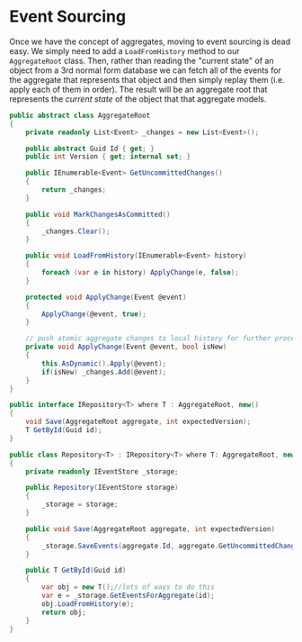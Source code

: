 # Event Sourcing #

Once we have the concept of aggregates, moving to event sourcing is dead easy. We simply need to add a `LoadFromHistory` method to our `AggregateRoot` class. Then, rather than reading the "current state" of an object from a 3rd normal form database we can fetch all of the events for the aggregate that represents that object and then simply replay them (i.e. apply each of them in order). The result will be an aggregate root that represents the *current state* of the object that that aggregate models. 

```csharp
public abstract class AggregateRoot
{
    private readonly List<Event> _changes = new List<Event>();

    public abstract Guid Id { get; }
    public int Version { get; internal set; }

    public IEnumerable<Event> GetUncommittedChanges()
    {
        return _changes;
    }

    public void MarkChangesAsCommitted()
    {
        _changes.Clear();
    }

    public void LoadFromHistory(IEnumerable<Event> history)
    {
        foreach (var e in history) ApplyChange(e, false);
    }

    protected void ApplyChange(Event @event)
    {
        ApplyChange(@event, true);
    }

    // push atomic aggregate changes to local history for further processing (EventStore.SaveEvents)
    private void ApplyChange(Event @event, bool isNew)
    {
        this.AsDynamic().Apply(@event);
        if(isNew) _changes.Add(@event);
    }
}

public interface IRepository<T> where T : AggregateRoot, new()
{
    void Save(AggregateRoot aggregate, int expectedVersion);
    T GetById(Guid id);
}

public class Repository<T> : IRepository<T> where T: AggregateRoot, new() //shortcut you can do as you see fit with new()
{
    private readonly IEventStore _storage;

    public Repository(IEventStore storage)
    {
        _storage = storage;
    }

    public void Save(AggregateRoot aggregate, int expectedVersion)
    {
        _storage.SaveEvents(aggregate.Id, aggregate.GetUncommittedChanges(), expectedVersion);
    }

    public T GetById(Guid id)
    {
        var obj = new T();//lots of ways to do this
        var e = _storage.GetEventsForAggregate(id);
        obj.LoadFromHistory(e);
        return obj;
    }
}
```
